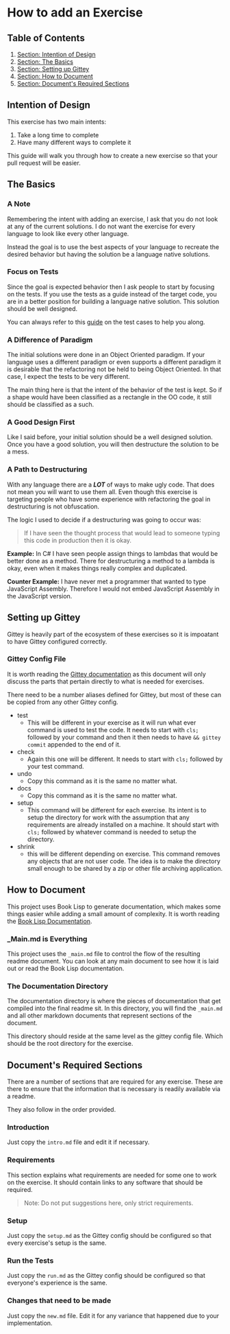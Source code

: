 <!-- GENERATED DOCUMENT DO NOT EDIT! -->
<!-- prettier-ignore-start -->
<!-- markdownlint-disable -->

<!-- Compiled with doculisp (version 2.2.0) https://www.npmjs.com/package/doculisp -->

# How to add an Exercise #

## Table of Contents ##

1. [Section: Intention of Design](#intention-of-design)
2. [Section: The Basics](#the-basics)
3. [Section: Setting up Gittey](#setting-up-gittey)
4. [Section: How to Document](#how-to-document)
5. [Section: Document's Required Sections](#documents-required-sections)

## Intention of Design ##

This exercise has two main intents:

1. Take a long time to complete
2. Have many different ways to complete it

This guide will walk you through how to create a new exercise so that your pull request will be easier.

## The Basics ##

### A Note ###

Remembering the intent with adding an exercise, I ask that you do not look at any of the current solutions. I do not want the exercise for every language to look like every other language.

Instead the goal is to use the best aspects of your language to recreate the desired behavior but having the solution be a language native solutions.

### Focus on Tests ###

Since the goal is expected behavior then I ask people to start by focusing on the tests. If you use the tests as a guide instead of the target code, you are in a better position for building a language native solution. This solution should be well designed.

You can always refer to this [guide](./test_cases.md) on the test cases to help you along.

### A Difference of Paradigm ###

The initial solutions were done in an Object Oriented paradigm. If your language uses a different paradigm or even supports a different paradigm it is desirable that the refactoring not be held to being Object Oriented. In that case, I expect the tests to be very different.

The main thing here is that the intent of the behavior of the test is kept. So if a shape would have been classified as a rectangle in the OO code, it still should be classified as a such.

### A Good Design First ###

Like I said before, your initial solution should be a well designed solution. Once you have a good solution, you will then destructure the solution to be a mess.

### A Path to Destructuring ###

With any language there are a **_LOT_** of ways to make ugly code. That does not mean you will want to use them all. Even though this exercise is targeting people who have some experience with refactoring the goal in destructuring is not obfuscation.

The logic I used to decide if a destructuring was going to occur was:

> If I have seen the thought process that would lead to someone typing this code in production then it is okay.

**Example:** In C# I have seen people assign things to lambdas that would be better done as a method. There for destructuring a method to a lambda is okay, even when it makes things really complex and duplicated.

**Counter Example:** I have never met a programmer that wanted to type JavaScript Assembly. Therefore I would not embed JavaScript Assembly in the JavaScript version.

## Setting up Gittey ##

Gittey is heavily part of the ecosystem of these exercises so it is impoatant to have Gittey configured correctly.

### Gittey Config File ###

It is worth reading the [Gittey documentation](https://github.com/cmstead/gittey/blob/main/README.md) as this document will only discuss the parts that pertain directly to what is needed for exercises.

There need to be a number aliases defined for Gittey, but most of these can be copied from any other Gittey config.

- test
  - This will be different in your exercise as it will run what ever command is used to test the code. It needs to start with ```cls;``` followed by your command and then it then needs to have ```&& gittey commit``` appended to the end of it.
- check
  - Again this one will be different. It needs to start with ```cls;``` followed by your test command.
- undo
  - Copy this command as it is the same no matter what.
- docs
  - Copy this command as it is the same no matter what.
- setup
  - This command will be different for each exercise. Its intent is to setup the directory for work with the assumption that any requirements are already installed on a machine. It should start with ```cls;``` followed by whatever command is needed to setup the directory.
- shrink
  - this will be different depending on exercise. This command removes any objects that are not user code. The idea is to make the directory small enough to be shared by a zip or other file archiving application.

## How to Document ##

This project uses Book Lisp to generate documentation, which makes some things easier while adding a small amount of complexity. It is worth reading the [Book Lisp Documentation](https://github.com/cmstead/booklisp/blob/master/README.md).

### _Main.md is Everything ###

This project uses the ```_main.md``` file to control the flow of the resulting readme document. You can look at any main document to see how it is laid out or read the Book Lisp documentation.

### The Documentation Directory ###

The documentation directory is where the pieces of documentation that get compiled into the final readme sit. In this directory, you will find the ```_main.md``` and all other markdown documents that represent sections of the document.

This directory should reside at the same level as the gittey config file. Which should be the root directory for the exercise.

## Document's Required Sections ##

There are a number of sections that are required for any exercise. These are there to ensure that the information that is necessary is readily available via a readme.

They also follow in the order provided.

### Introduction ###

Just copy the ```intro.md``` file and edit it if necessary.

### Requirements ###

This section explains what requirements are needed for some one to work on the exercise. It should contain links to any software that should be required.

> Note: Do not put suggestions here, only strict requirements.

### Setup ###

Just copy the ```setup.md``` as the Gittey config should be configured so that every exercise's setup is the same.

### Run the Tests ###

Just copy the ```run.md``` as the Gittey config should be configured so that everyone's experience is the same.

### Changes that need to be made ###

Just copy the ```new.md``` file. Edit it for any variance that happened due to your implementation.

<!-- markdownlint-restore -->
<!-- prettier-ignore-end -->
<!-- GENERATED DOCUMENT DO NOT EDIT! -->